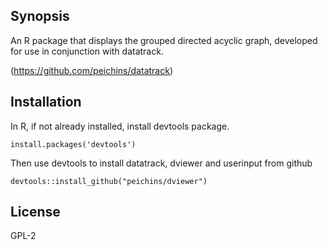 ## Synopsis

An R package that displays the grouped directed acyclic graph, developed for use in conjunction with 
datatrack. 

(https://github.com/peichins/datatrack)

## Installation

In R, if not already installed, install devtools package.

```
install.packages('devtools')
```

Then use devtools to install datatrack, dviewer and userinput from github

```
devtools::install_github("peichins/dviewer")
```

## License

GPL-2